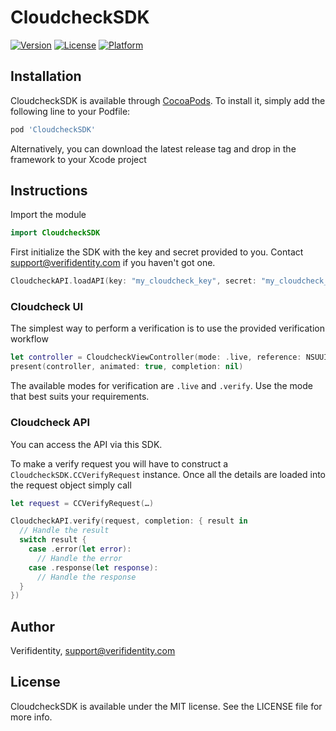 # CloudcheckSDK

[![Version](https://img.shields.io/cocoapods/v/CloudcheckSDK.svg?style=flat)](https://cocoapods.org/pods/CloudcheckSDK)
[![License](https://img.shields.io/cocoapods/l/CloudcheckSDK.svg?style=flat)](https://cocoapods.org/pods/CloudcheckSDK)
[![Platform](https://img.shields.io/cocoapods/p/CloudcheckSDK.svg?style=flat)](https://cocoapods.org/pods/CloudcheckSDK)


## Installation

CloudcheckSDK is available through [CocoaPods](https://cocoapods.org). To install
it, simply add the following line to your Podfile:

```ruby
pod 'CloudcheckSDK'
```

Alternatively, you can download the latest release tag and drop in the framework to your Xcode project

## Instructions

Import the module

```swift
import CloudcheckSDK
```

First initialize the SDK with the key and secret provided to you. Contact support@verifidentity.com if you haven't got one.

```swift
CloudcheckAPI.loadAPI(key: "my_cloudcheck_key", secret: "my_cloudcheck_secret")
```

### Cloudcheck UI

The simplest way to perform a verification is to use the provided verification workflow

```swift
let controller = CloudcheckViewController(mode: .live, reference: NSUUID().uuidString, delegate: nil)
present(controller, animated: true, completion: nil)
```

The available modes for verification are `.live` and `.verify`.
Use the mode that best suits your requirements.

### Cloudcheck API

You can access the API via this SDK.

To make a verify request you will have to construct a `CloudcheckSDK.CCVerifyRequest` instance.
Once all the details are loaded into the request object simply call

```swift
let request = CCVerifyRequest(…)

CloudcheckAPI.verify(request, completion: { result in
  // Handle the result
  switch result {
    case .error(let error):
      // Handle the error
    case .response(let response):
      // Handle the response
  }
})
```


## Author

Verifidentity, support@verifidentity.com

## License

CloudcheckSDK is available under the MIT license. See the LICENSE file for more info.
